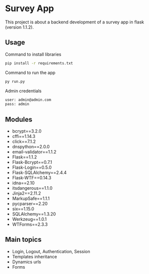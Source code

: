 # Survey App

This project is about a backend development of a survey app in flask (version 1.1.2).

## Usage
Command to install libraries
```bash
pip install -r requirements.txt 
```
Command to run the app
```bash
py run.py
```

Admin credentials
```bash
user: admin@admin.com
pass: admin
```



## Modules
* bcrypt==3.2.0
* cffi==1.14.3
* click==7.1.2
* dnspython==2.0.0
* email-validator==1.1.2
* Flask==1.1.2
* Flask-Bcrypt==0.7.1
* Flask-Login==0.5.0
* Flask-SQLAlchemy==2.4.4
* Flask-WTF==0.14.3
* idna==2.10
* itsdangerous==1.1.0
* Jinja2==2.11.2
* MarkupSafe==1.1.1
* pycparser==2.20
* six==1.15.0
* SQLAlchemy==1.3.20
* Werkzeug==1.0.1
* WTForms==2.3.3

## Main topics
* Login, Logout, Authentication, Session
* Templates inheritance
* Dynamics urls
* Forms
